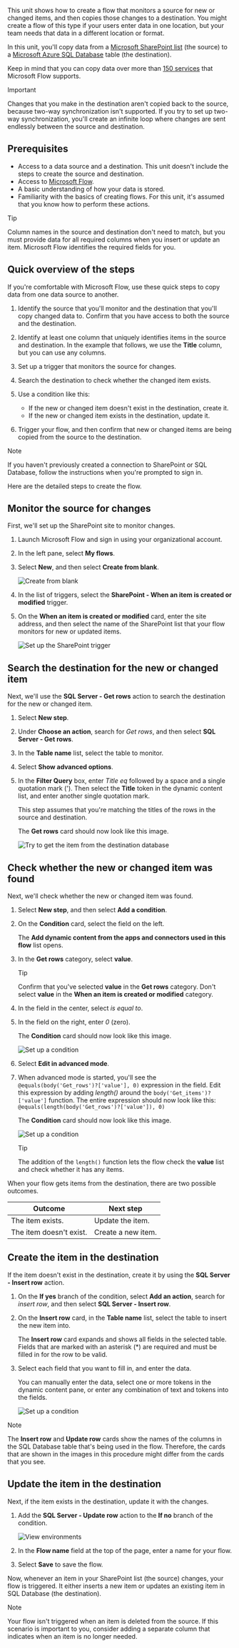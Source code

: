 This unit shows how to create a flow that monitors a source for new or changed items, and then copies those changes to a destination. You might create a flow of this type if your users enter data in one location, but your team needs that data in a different location or format.

In this unit, you'll copy data from a [Microsoft SharePoint list](https://support.office.com/article/SharePoint-lists-I-An-introduction-f11cd5fe-bc87-4f9e-9bfe-bbd87a22a194) (the source) to a [Microsoft Azure SQL Database](https://docs.microsoft.com/azure/sql-database/sql-database-technical-overview) table (the destination).

Keep in mind that you can copy data over more than [150 services](https://flow.microsoft.com/connectors/) that Microsoft Flow supports.

> [!IMPORTANT]
> Changes that you make in the destination aren't copied back to the source, because two-way synchronization isn't supported. If you try to set up two-way synchronization, you'll create an infinite loop where changes are sent endlessly between the source and destination.

## Prerequisites

* Access to a data source and a destination. This unit doesn't include the steps to create the source and destination.
* Access to [Microsoft Flow](https://flow.microsoft.com).
* A basic understanding of how your data is stored.
* Familiarity with the basics of creating flows. For this unit, it's assumed that you know how to perform these actions.

> [!TIP]
> Column names in the source and destination don't need to match, but you must provide data for all required columns when you insert or update an item. Microsoft Flow identifies the required fields for you.

## Quick overview of the steps

If you're comfortable with Microsoft Flow, use these quick steps to copy data from one data source to another.

1. Identify the source that you'll monitor and the destination that you'll copy changed data to. Confirm that you have access to both the source and the destination.
2. Identify at least one column that uniquely identifies items in the source and destination. In the example that follows, we use the **Title** column, but you can use any columns.
3. Set up a trigger that monitors the source for changes.
4. Search the destination to check whether the changed item exists.
5. Use a condition like this:

    * If the new or changed item doesn't exist in the destination, create it.
    * If the new or changed item exists in the destination, update it.

6. Trigger your flow, and then confirm that new or changed items are being copied from the source to the destination.

> [!NOTE]
> If you haven't previously created a connection to SharePoint or SQL Database, follow the instructions when you're prompted to sign in.

Here are the detailed steps to create the flow.

## Monitor the source for changes

First, we'll set up the SharePoint site to monitor changes.

1. Launch Microsoft Flow and sign in using your organizational account.
1. In the left pane, select **My flows**.
1. Select **New**, and then select **Create from blank**.

    ![Create from blank](../media/flow-create-blank.png)

1. In the list of triggers, select the **SharePoint - When an item is created or modified** trigger.
1. On the **When an item is created or modified** card, enter the site address, and then select the name of the SharePoint list that your flow monitors for new or updated items.

    ![Set up the SharePoint trigger](../media/configure-sharepoint-trigger.png)

## Search the destination for the new or changed item

Next, we'll use the **SQL Server - Get rows** action to search the destination for the new or changed item.

1. Select **New step**.
1. Under **Choose an action**, search for *Get rows*, and then select **SQL Server - Get rows**.
1. In the **Table name** list, select the table to monitor.
1. Select **Show advanced options**.
1. In the **Filter Query** box, enter *Title eq* followed by a space and a single quotation mark ('). Then select the **Title** token in the dynamic content list, and enter another single quotation mark.

    This step assumes that you're matching the titles of the rows in the source and destination.

    The **Get rows** card should now look like this image.

    ![Try to get the item from the destination database](../media/configure-sql-get-rows-action.png)

## Check whether the new or changed item was found

Next, we'll check whether the new or changed item was found.

1. Select **New step**, and then select **Add a condition**.
2. On the **Condition** card, select the field on the left.

    The **Add dynamic content from the apps and connectors used in this flow** list opens.

3. In the **Get rows** category, select **value**.

    > [!TIP]
    > Confirm that you've selected **value** in the **Get rows** category. Don't select **value** in the **When an item is created or modified** category.

4. In the field in the center, select *is equal to*.
5. In the field on the right, enter *0* (zero).

    The **Condition** card should now look like this image.

    ![Set up a condition](../media/configure-condition.png)

6. Select **Edit in advanced mode**.
7. When advanced mode is started, you'll see the `@equals(body('Get_rows')?['value'], 0)` expression in the field. Edit this expression by adding *length()* around the `body('Get_items')?['value']` function. The entire expression should now look like this: `@equals(length(body('Get_rows')?['value']), 0)`

    The **Condition** card should now look like this image.

    ![Set up a condition](../media/configure-condition-add-length.png)

    > [!TIP]
    > The addition of the `length()` function lets the flow check the **value** list and check whether it has any items.

When your flow gets items from the destination, there are two possible outcomes.

| Outcome | Next step |
| --- | --- |
| The item exists. | Update the item. |
| The item doesn't exist. | Create a new item. |

## Create the item in the destination

If the item doesn't exist in the destination, create it by using the **SQL Server - Insert row** action.

1. On the **If yes** branch of the condition, select **Add an action**, search for *insert row*, and then select **SQL Server - Insert row**.
2. On the **Insert row** card, in the **Table name** list, select the table to insert the new item into.

    The **Insert row** card expands and shows all fields in the selected table. Fields that are marked with an asterisk (*) are required and must be filled in for the row to be valid.

3. Select each field that you want to fill in, and enter the data.

    You can manually enter the data, select one or more tokens in the dynamic content pane, or enter any combination of text and tokens into the fields.

    ![Set up a condition](../media/insert-row.png)

> [!NOTE]
> The **Insert row** and **Update row** cards show the names of the columns in the SQL Database table that's being used in the flow. Therefore, the cards that are shown in the images in this procedure might differ from the cards that you see. 

## Update the item in the destination

Next, if the item exists in the destination, update it with the changes.

1. Add the **SQL Server - Update row** action to the **If no** branch of the condition.

    ![View environments](../media/update-row.png)

1. In the **Flow name** field at the top of the page, enter a name for your flow.
1. Select **Save** to save the flow.

Now, whenever an item in your SharePoint list (the source) changes, your flow is triggered. It either inserts a new item or updates an existing item in SQL Database (the destination).

> [!NOTE]
> Your flow isn't triggered when an item is deleted from the source. If this scenario is important to you, consider adding a separate column that indicates when an item is no longer needed.
